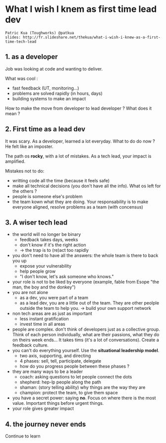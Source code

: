# What I wish I knem as first time lead dev

    Patric Kua (Toughworks) @patkua
    slides: http://fr.slideshare.net/thekua/what-i-wish-i-knew-as-a-first-time-tech-lead

## 1. as a developer
Job was looking at code and wanting to deliver.

What was cool :

- fast feedback (UT, monitoring...)
- problems are solved rapidly (in hours, days)
- building systems to make an impact

How to make the move from developer to lead developer ? What does it mean ?

## 2. First time as a lead dev
It was scary. As a developer, learned a lot everyday. What to do do now ? He felt like an imposter.

The path os **rocky**, with a lot of mistakes. As a tech lead, your impact is amplified.

Mistakes not to do:

- writting code all the time (because it feels safe)
- make all technical decisions (you don't have all the info). What os left for the others ?
- people is someone else's problem
- the team kown what they are doing. Your responsability is to make everyone aligned, resolve problems as a team (with concensus)

## 3. A wiser tech lead

- the world will no longer be binary
    + feedback takes days, weeks
    + don't know if it's the right action
    + -> the trap is to (re)act too rapidly
- you don't need to have all the answers: the whole team is there to back you up
    + expose your vulnerability
    + help people grow
    + "I don't know, let's ask someone who knows."
- your role is not to be liked by everyone (example, fable from Esope "the man, the boy and the donkey")
- you are not alone
    + as a dev, you were part of a team
    + as a lead dev, you are a little out of the team. They are other peolple outside the team to help you. -> build your own support network
- non tech areas are as just as important
    + less instant gratification
    + invest time in all areas
- people are complex. don't think of developers just as a collective group. Think of each person individually, what are their passions, what they do on theirs week ends... It takes tims (it's a lot of conversations). Create a feedback culture.
- you can't do everything yourself. Use the **situational leadership model**. 
    + two axis, supporting, and directing
    + 4 phases: sell, tell, participate, delegate
    + how do you progress people between these phases ?
- they are many ways to be a leader
    + coach: asking questions to let people connect the dots
    + shepherd: hep-lp people along the path
    + shaman: (story telling ability) why things are the way they are
    + champion: protect the team, to give them space
- you have a secret power: saying **no**. Focus on where there is the most value. Important things before urgent things.
- your role gives greater impact

## 4. the journey never ends
Continue to learn

